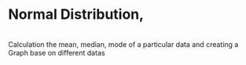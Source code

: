 # Normal Distribution,
<br>
Calculation the mean, median, mode of a particular data and creating a Graph base on different datas

